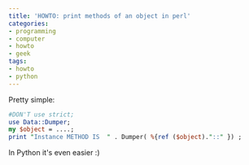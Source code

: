 ```yaml
---
title: 'HOWTO: print methods of an object in perl'
categories:
- programming
- computer
- howto
- geek
tags:
- howto
- python
---
```

Pretty simple:

```perl
#DON'T use strict;
use Data::Dumper;
my $object = ....;
print "Instance METHOD IS  " . Dumper( %{ref ($object)."::" }) ;
```
  
In Python it's even easier :)

